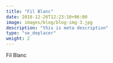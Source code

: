 ```yaml
---
title: "Fil Blanc"
date: 2018-12-26T12:23:10+06:00
image: images/blog/blog-img-3.jpg
description: "this is meta description"
type: "se_deplacer"
weight: 2
---
```


Fil Blanc
